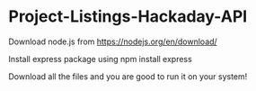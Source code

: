 # Project-Listings-Hackaday-API

Download node.js from
https://nodejs.org/en/download/

Install express package using
npm install express

Download all the files and you are good to run it on your system!

